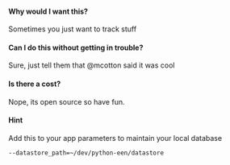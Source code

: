 
#### Why would I want this? ####
Sometimes you just want to track stuff

#### Can I do this without getting in trouble? ####
Sure, just tell them that @mcotton said it was cool

#### Is there a cost?  ####
Nope, its open source so have fun.

#### Hint ####
Add this to your app parameters to maintain your local database

    --datastore_path=~/dev/python-een/datastore
